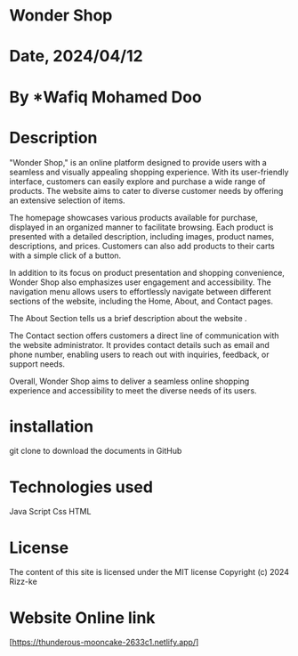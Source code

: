 # Wonder Shop

# Date, 2024/04/12

# By \*Wafiq Mohamed Doo

# Description

"Wonder Shop," is an online platform designed to provide users with a seamless and visually appealing shopping experience. With its user-friendly interface, customers can easily explore and purchase a wide range of products. The website aims to cater to diverse customer needs by offering an extensive selection of items.

The homepage showcases various products available for purchase, displayed in an organized manner to facilitate browsing. Each product is presented with a detailed description, including images, product names, descriptions, and prices. Customers can also add products to their carts with a simple click of a button.

In addition to its focus on product presentation and shopping convenience, Wonder Shop also emphasizes user engagement and accessibility. The navigation menu allows users to effortlessly navigate between different sections of the website, including the Home, About, and Contact pages.

The About Section tells us a brief description about the website .

The Contact section offers customers a direct line of communication with the website administrator. It provides contact details such as email and phone number, enabling users to reach out with inquiries, feedback, or support needs.

Overall, Wonder Shop aims to deliver a seamless online shopping experience and accessibility to meet the diverse needs of its users.

# installation

git clone to download the documents in GitHub

# Technologies used

Java Script
Css
HTML

# License

The content of this site is licensed under the MIT license
Copyright (c) 2024 Rizz-ke

# Website Online link
[https://thunderous-mooncake-2633c1.netlify.app/]
